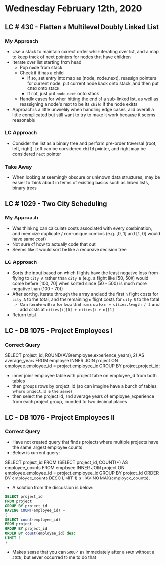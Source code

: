 # Wednesday February 12th, 2020

## LC # 430 - Flatten a Multilevel Doubly Linked List

### My Approach

- Use a stack to maintain correct order while iterating over list, and a map to keep track of next pointers for nodes that have children
- Iterate over list starting from head
  - Pop node from stack
  - Check if it has a child
    - If so, set entry into map as (node, node.next), reassign pointers for current node, put current node back onto stack, and then put child onto stack
    - If not, just put `node.next` onto stack
  - Handle cases for when hitting the end of a sub-linked list, as well as reassigning a node's next to be its `child` if the node exists
- Approach is a little unwieldy when handling edge cases, and overall a little complicated but still want to try to make it work because it seems reasonable

### LC Approach

- Consider the list as a binary tree and perform pre-order traversal (root, left, right). Left can be considered `child` pointer, and right may be considered `next` pointer

### Take Away

- When looking at seemingly obscure or unknown data structures, may be easier to think about in terms of existing basics such as linked lists, binary trees

## LC # 1029 - Two City Scheduling

### My Approach

- Was thinking can calculate costs associated with every combination, and memoize duplicate / non-unique combos (e.g. [0, 1] and [1, 0] would have same cost)
- Not sure of how to actually code that out
- Seems like it would sort be like a recursive decision tree

### LC Approach

- Sorts the input based on which flights have the least negative loss from flying to `city A` rather than `city B` (e.g. a flight like [50, 500] would come before [100, 70] when sorted since (50 - 500) is much more negative than (100 - 70))
- After sorting, iterate through the array and add the first `n` flight costs for `city A` to the total, and the remaining `n` flight costs for `city B` to the total
  - Can iterate with a for loop that runs up to `n = cities.length / 2` and add costs at `cities[i][0] + cities[i + n][1]`
- Return total

## LC - DB 1075 - Project Employees I

### Correct Query

SELECT project_id, ROUND(AVG(employee.experience_years), 2) AS average_years
FROM employee
INNER JOIN project
ON employee.employee_id = project.employee_id
GROUP BY project.project_id;

- inner joins employee table with project table on employee_id from both tables
- then groups rows by project_id (so can imagine have a bunch of tables where project_id is the same)
- then select the project id, and average years of employee_experience from each project group, rounded to two decimal places

## LC - DB 1076 - Project Employees II

### Correct Query

- Have not created query that finds projects where multiple projects have the same largest employee counts
- Below is current query:

SELECT project_id FROM
(SELECT project_id, COUNT(\*) AS employee_counts
FROM employee
INNER JOIN project
ON employee.employee_id = project.employee_id
GROUP BY project_id
ORDER BY employee_counts DESC
LIMIT 1) s
HAVING MAX(employee_counts);

- A solution from the discussion is below:

```sql
SELECT project_id
FROM project
GROUP BY project_id
HAVING COUNT(employee_id) =
(
SELECT count(employee_id)
FROM project
GROUP BY project_id
ORDER BY count(employee_id) desc
LIMIT 1
)
```

- Makes sense that you can `GROUP BY` immediately after a `FROM` without a `JOIN`, but never occurred to me to do that
